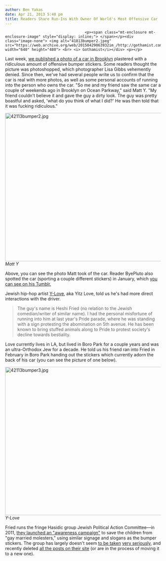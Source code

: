 ```yaml
---
author: Ben Yakas
date: Apr 21, 2013 5:40 pm
title: Readers Share Run-Ins With Owner Of World's Most Offensive Car
---
```


	
										<p><span class="mt-enclosure mt-enclosure-image" style="display: inline;"> </span></p><div class="image-none"> <img alt="41813bumper2.jpeg" src="https://web.archive.org/web/20150429063932im_/http://gothamist.com/attachments/byakas/41813bumper2.jpeg" width="640" height="480"> <br> <i> Gothamist</i></div> <p></p>

<p>Last week, <a href="https://web.archive.org/web/20150429063932/http://gothamist.com/2013/04/19/photo_does_this_car_have_the_most_o.php">we published a photo of a car in Brooklyn</a> plastered with a ridiculous amount of offensive bumper stickers. Some readers thought the picture was photoshopped, which photographer Lisa Gibbs vehemently denied. Since then, we&apos;ve had several people write us to confirm that the car is real with more photos, as well as some personal accounts of running into the person who owns the car. &quot;So me and my friend saw the same car a couple of weekends ago in Brooklyn on Ocean Parkway,&quot; said Matt Y. &quot;My friend couldn&apos;t believe it and gave the guy a dirty look. The guy was pretty boastful and asked, &apos;what do you think of what I did?&apos; He was then told that it was fucking ridiculous.&quot;</p>

<p><span class="mt-enclosure mt-enclosure-image" style="display: inline;"> </span></p><div class="image-none"> <img alt="42113bumper2.jpg" src="https://web.archive.org/web/20150429063932im_/http://gothamist.com/attachments/byakas/42113bumper2.jpg" width="640" height="480"> <br> <i> Matt Y</i></div> <p></p>

<p>Above, you can see the photo Matt took of the car. Reader ByePluto also spotted the car (sporting a couple different stickers) in January, which <a href="https://web.archive.org/web/20150429063932/http://byepluto.tumblr.com/post/41315122398/tw-homophobia-somebody-needs-to-plaster-this">you can see on his Tumblr.</a></p>

<p>Jewish hip-hop artist <a href="https://web.archive.org/web/20150429063932/http://en.wikipedia.org/wiki/Y-Love">Y-Love</a>, aka Yitz Love, told us he&apos;s had more direct interactions with the driver. </p>

<blockquote>The guy&apos;s name is Heshi Fried (no relation to the Jewish comedian/writer of similar name). I had the personal misfortune of running into him at last year&apos;s Pride parade, where he was standing with a sign protesting the abomination on 5th avenue. He has been known to bring stuffed animals along to Pride to protest society&apos;s decline towards bestiality.</blockquote>

<p>Love currently lives in LA, but lived in Boro Park for a couple years and was an ultra-Orthodox Jew for a decade. He told us his friend ran into Fried in February in Boro Park handing out the stickers which currently adorn the back of his car (you can see the picture of one below). </p>

<p><span class="mt-enclosure mt-enclosure-image" style="display: inline;"> </span></p><div class="image-none"> <img alt="42113bumper3.jpg" src="https://web.archive.org/web/20150429063932im_/http://gothamist.com/attachments/byakas/42113bumper3.jpg" width="640" height="480"> <br> <i> Y-Love</i></div> <p></p>

<p>Fried runs the fringe Hasidic group Jewish Political Action Committee&#x2014;in 2011, <a href="https://web.archive.org/web/20150429063932/http://gothamist.com/2011/10/13/hasidic_group_warns_of_increased_pe.php">they launched an &quot;awareness campaign&quot;</a> to save the children from &quot;gay married molesters,&quot; using similar signage and slogans as the bumper stickers. The group has largely doesn&apos;t seem <a href="https://web.archive.org/web/20150429063932/http://judaism.stackexchange.com/questions/9068/is-the-jewish-political-action-committee-a-recognised-authority">to be taken</a> <a href="https://web.archive.org/web/20150429063932/http://www.frumsatire.net/2011/10/17/gemara-says-lingerie-is-the-way-to-go/">very seriously</a>, and recently deleted <a href="https://web.archive.org/web/20150429063932/http://jpacnyc.blogspot.com/">all the posts on their site</a> (or are in the process of moving it to a new one). </p>					
										
									
				